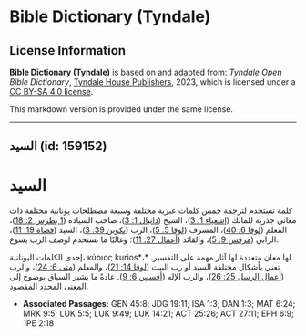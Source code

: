 # Bible Dictionary (Tyndale)

## License Information

**Bible Dictionary (Tyndale)** is based on and adapted from: _Tyndale Open Bible Dictionary_, [Tyndale House Publishers](https://tyndaleopenresources.com/), 2023, which is licensed under a [CC BY-SA 4.0 license](https://creativecommons.org/licenses/by-sa/4.0/legalcode.en).

This markdown version is provided under the same license.



--------------------------------

## السيد (id: 159152)

السيد
=====

كلمة تستخدم لترجمة خمس كلمات عبرية مختلفة وسبعة مصطلحات يونانية مختلفة ذات معاني جذرية للمالك ([إشعياء 1: 3](https://ref.ly/Isa1:3))، الشيخ ([دانيال 1: 3](https://ref.ly/Dan1:3))، صاحب السيادة ([1 بطرس 2: 18](https://ref.ly/1Pet2:18))، المعلم ([لوقا 6: 40](https://ref.ly/Luke6:40))، المشرف ([لوقا 5: 5](https://ref.ly/Luke5:5))، الرب ([تكوين 39: 3](https://ref.ly/Gen39:3))، السيد ([قضاة 19: 11](https://ref.ly/Judg19:11))، الرابي ([مرقس 9: 5](https://ref.ly/Mark9:5))، والقائد ([أعمال 27: 11](https://ref.ly/Acts27:11))؛ وغالبًا ما تستخدم لوصف الرب يسوع.

إحدى الكلمات اليونانية، κύριος kurios*،* لها معان متعددة لها آثار مهمة على التفسير. تعني بأشكال مختلفة السيد أو رب البيت ([لوقا 14: 21](https://ref.ly/Luke14:21))، والمعلم ([متى 6: 24](https://ref.ly/Matt6:24))، والرب ([أعمال الرسل 25: 26](https://ref.ly/Acts25:26))، والرب الإله ([أفسس 6: 9](https://ref.ly/Eph6:9)). عادةً ما يشير السياق بوضوح إلى المعنى المحدد المقصود.

* **Associated Passages:** GEN 45:8; JDG 19:11; ISA 1:3; DAN 1:3; MAT 6:24; MRK 9:5; LUK 5:5; LUK 9:49; LUK 14:21; ACT 25:26; ACT 27:11; EPH 6:9; 1PE 2:18

